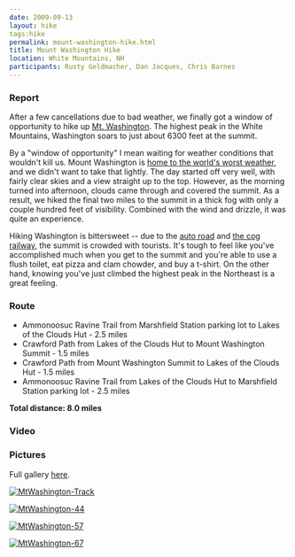 ```yaml
---
date: 2009-09-13
layout: hike
tags:hike
permalink: mount-washington-hike.html
title: Mount Washington Hike
location: White Mountains, NH
participants: Rusty Geldmacher, Dan Jacques, Chris Barnes
---
```


### Report

After a few cancellations due to bad weather, we finally got a window of opportunity to hike up [Mt. Washington](http://en.wikipedia.org/wiki/Mount_Washington_%28New_Hampshire%29). The highest peak in the White Mountains, Washington soars to just about 6300 feet at the summit.

By a "window of opportunity" I mean waiting for weather conditions that wouldn't kill us. Mount Washington is [home to the world's worst weather](http://www.mountwashington.org/), and we didn't want to take that lightly. The day started off very well, with fairly clear skies and a view straight up to the top. However, as the morning turned into afternoon, clouds came through and covered the summit. As a result, we hiked the final two miles to the summit in a thick fog with only a couple hundred feet of visibility. Combined with the wind and drizzle, it was quite an experience.

Hiking Washington is bittersweet -- due to the [auto road](http://www.mountwashingtonautoroad.com/) and [the cog railway](http://www.thecog.com/), the summit is crowded with tourists. It's tough to feel like you've accomplished much when you get to the summit and you're able to use a flush toilet, eat pizza and clam chowder, and buy a t-shirt. On the other hand, knowing you've just climbed the highest peak in the Northeast is a great feeling.

### Route

  * Ammonoosuc Ravine Trail from Marshfield Station parking lot to Lakes of the Clouds Hut - 2.5 miles
  * Crawford Path from Lakes of the Clouds Hut to Mount Washington Summit - 1.5 miles
  * Crawford Path from Mount Washington Summit to Lakes of the Clouds Hut - 1.5 miles
  * Ammonoosuc Ravine Trail from Lakes of the Clouds Hut to Marshfield Station parking lot - 2.5 miles

**Total distance: 8.0 miles**

### Video

### Pictures

Full gallery [here](http://www.flickr.com/photos/geldmacher/sets/72157622250039181/).

[![MtWashington-Track](http://farm3.static.flickr.com/2456/3922456410_00a821b599.jpg)](http://www.flickr.com/photos/geldmacher/3922456410/)

[![MtWashington-44](http://farm4.static.flickr.com/3498/3922397374_b4d7b4ac9e.jpg)](http://www.flickr.com/photos/geldmacher/3922397374/)

[![MtWashington-57](http://farm3.static.flickr.com/2473/3922404948_7203cd5f63.jpg)](http://www.flickr.com/photos/geldmacher/3922404948/)

[![MtWashington-67](http://farm4.static.flickr.com/3477/3921626667_2aca4b2d24.jpg)](http://www.flickr.com/photos/geldmacher/3921626667/)
